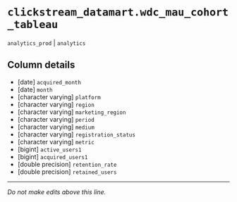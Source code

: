 # `clickstream_datamart.wdc_mau_cohort_tableau`
`analytics_prod` | `analytics`

## Column details
* [date]      `acquired_month`
* [date]      `month`
* [character varying] `platform`
* [character varying] `region`
* [character varying] `marketing_region`
* [character varying] `period`
* [character varying] `medium`
* [character varying] `registration_status`
* [character varying] `metric`
* [bigint]    `active_users1`
* [bigint]    `acquired_users1`
* [double precision] `retention_rate`
* [double precision] `retained_users`

-------------------------------------------------------------------------------
*Do not make edits above this line.*
